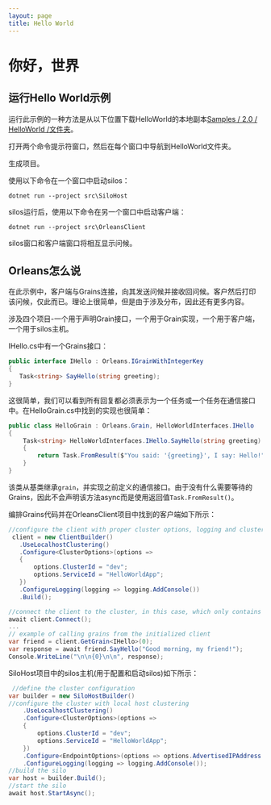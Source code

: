 ```yaml
---
layout: page
title: Hello World
---
```


# 你好，世界

## 运行Hello World示例

运行此示例的一种方法是从以下位置下载HelloWorld的本地副本[Samples / 2.0 / HelloWorld /文件夹](https://github.com/dotnet/orleans/tree/master/Samples/2.0/HelloWorld/)。

打开两个命令提示符窗口，然后在每个窗口中导航到HelloWorld文件夹。

生成项目。

使用以下命令在一个窗口中启动silos：

```
dotnet run --project src\SiloHost
```

silos运行后，使用以下命令在另一个窗口中启动客户端：

```
dotnet run --project src\OrleansClient
```

silos窗口和客户端窗口将相互显示问候。

## Orleans怎么说

在此示例中，客户端与Grains连接，向其发送问候并接收回问候。客户然后打印该问候，仅此而已。理论上很简单，但是由于涉及分布，因此还有更多内容。

涉及四个项目-一个用于声明Grain接口，一个用于Grain实现，一个用于客户端，一个用于silos主机。

IHello.cs中有一个Grains接口：

```csharp
public interface IHello : Orleans.IGrainWithIntegerKey
{
   Task<string> SayHello(string greeting);
}
```

这很简单，我们可以看到所有回复都必须表示为一个任务或一个任务<T>在通信接口中。在HelloGrain.cs中找到的实现也很简单：

```csharp
public class HelloGrain : Orleans.Grain, HelloWorldInterfaces.IHello
{
    Task<string> HelloWorldInterfaces.IHello.SayHello(string greeting)
    {
        return Task.FromResult($"You said: '{greeting}', I say: Hello!");
    }
}
```

该类从基类继承`grain`，并实现之前定义的通信接口。由于没有什么需要等待的Grains，因此不会声明该方法async而是使用返回值`Task.FromResult()`。

编排Grains代码并在OrleansClient项目中找到的客户端如下所示：

```csharp
//configure the client with proper cluster options, logging and clustering
 client = new ClientBuilder()
   .UseLocalhostClustering()
   .Configure<ClusterOptions>(options =>
   {
       options.ClusterId = "dev";
       options.ServiceId = "HelloWorldApp";
   })
   .ConfigureLogging(logging => logging.AddConsole())
   .Build();

//connect the client to the cluster, in this case, which only contains one silo
await client.Connect();
...
// example of calling grains from the initialized client
var friend = client.GetGrain<IHello>(0);
var response = await friend.SayHello("Good morning, my friend!");
Console.WriteLine("\n\n{0}\n\n", response);
```

SiloHost项目中的silos主机(用于配置和启动silos)如下所示：

```csharp
 //define the cluster configuration
var builder = new SiloHostBuilder()
//configure the cluster with local host clustering
    .UseLocalhostClustering()
    .Configure<ClusterOptions>(options =>
    {
        options.ClusterId = "dev";
        options.ServiceId = "HelloWorldApp";
    })
    .Configure<EndpointOptions>(options => options.AdvertisedIPAddress = IPAddress.Loopback)
    .ConfigureLogging(logging => logging.AddConsole());
//build the silo
var host = builder.Build();
//start the silo
await host.StartAsync();
```
